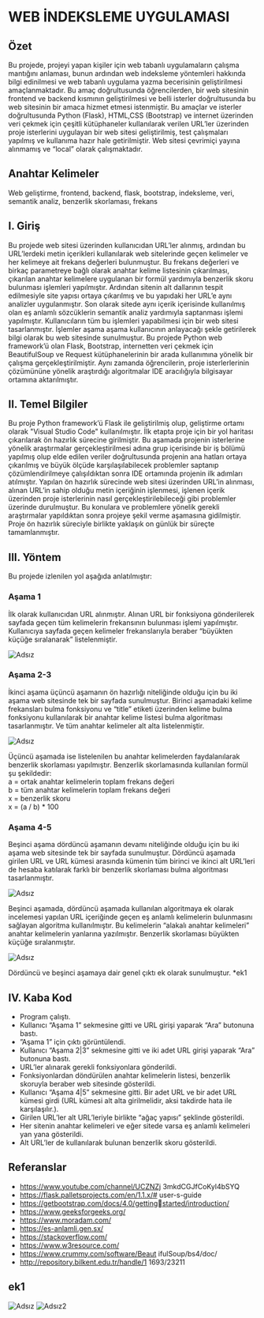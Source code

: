 # WEB İNDEKSLEME UYGULAMASI

## Özet
Bu projede, projeyi yapan kişiler
için web tabanlı uygulamaların çalışma 
mantığını anlaması, bunun ardından web 
indeksleme yöntemleri hakkında bilgi edinilmesi ve web tabanlı uygulama yazma 
becerisinin geliştirilmesi amaçlanmaktadır. 
Bu amaç doğrultusunda öğrencilerden, bir 
web sitesinin frontend ve backend kısmının 
geliştirilmesi ve belli isterler doğrultusunda bu web sitesinin bir amaca hizmet etmesi istenmiştir. 
Bu amaçlar ve isterler doğrultusunda 
Python (Flask), HTML,CSS (Bootstrap) ve 
internet üzerinden veri çekmek için çeşitli 
kütüphaneler kullanılarak verilen URL’ler 
üzerinden proje isterlerini uygulayan bir 
web sitesi geliştirilmiş, test çalışmaları 
yapılmış ve kullanıma hazır hale getirilmiştir. Web sitesi çevrimiçi yayına alınmamış ve “local” olarak çalışmaktadır.

## Anahtar Kelimeler
Web geliştirme, frontend, backend, 
flask, bootstrap, indeksleme, veri, 
semantik analiz, benzerlik skorlaması, 
frekans

## I. Giriş
Bu projede web sitesi üzerinden kullanıcıdan URL’ler alınmış, ardından bu 
URL’lerdeki metin içerikleri kullanılarak 
web sitelerinde geçen kelimeler ve her kelimeye ait frekans değerleri bulunmuştur.
Bu frekans değerleri ve birkaç parametreye 
bağlı olarak anahtar kelime listesinin çıkarılması, çıkarılan anahtar kelimelere uygulanan bir formül yardımıyla benzerlik skoru bulunması işlemleri yapılmıştır. Ardından sitenin alt dallarının tespit edilmesiyle 
site yapısı ortaya çıkarılmış ve bu yapıdaki 
her URL’e aynı analizler uygulanmıştır.
Son olarak sitede aynı içerik içerisinde kullanılmış olan eş anlamlı sözcüklerin semantik analiz yardımıyla saptanması işlemi 
yapılmıştır. Kullanıcıların tüm bu işlemleri 
yapabilmesi için bir web sitesi tasarlanmıştır. İşlemler aşama aşama kullanıcının anlayacağı şekle getirilerek bilgi olarak bu
web sitesinde sunulmuştur.
Bu projede Python web framework’ü olan 
Flask, Bootstrap, internetten veri çekmek 
için BeautifulSoup ve Request kütüphanelerinin bir arada kullanımına yönelik bir 
çalışma gerçekleştirilmiştir. Aynı zamanda 
öğrencilerin, proje isterlerlerinin çözümününe yönelik araştırdığı algoritmalar IDE
aracılığıyla bilgisayar ortamına aktarılmıştır.

## II. Temel Bilgiler
Bu proje Python framework’ü Flask ile 
geliştirilmiş olup, geliştirme ortamı olarak 
"Visual Studio Code" kullanılmıştır. İlk 
etapta proje için bir yol haritası çıkarılarak 
ön hazırlık sürecine girilmiştir. Bu aşamada projenin isterlerine yönelik araştırmalar 
gerçekleştirilmesi adına grup içerisinde bir 
iş bölümü yapılmış olup elde edilen veriler 
doğrultusunda projenin ana hatları ortaya 
çıkarılmış ve büyük ölçüde karşılaşılabilecek problemler saptanıp çözümlendirilmeye çalışıldıktan sonra IDE ortamında projenin ilk adımları atılmıştır.
Yapılan ön hazırlık sürecinde web sitesi 
üzerinden URL’in alınması, alınan URL’in 
sahip olduğu metin içeriğinin işlenmesi, işlenen içerik üzerinden proje isterlerinin nasıl gerçekleştirilebileceği gibi problemler
üzerinde durulmuştur. Bu konulara ve
problemlere yönelik gerekli araştırmalar 
yapıldıktan sonra projeye şekil verme aşamasına gidilmiştir. 
Proje ön hazırlık süreciyle birlikte yaklaşık
on günlük bir süreçte tamamlanmıştır.

## III. Yöntem
Bu projede izlenilen yol aşağıda anlatılmıştır:

### Aşama 1
İlk olarak kullanıcıdan URL alınmıştır. 
Alınan URL bir fonksiyona gönderilerek 
sayfada geçen tüm kelimelerin frekansının 
bulunması işlemi yapılmıştır. Kullanıcıya 
sayfada geçen kelimeler frekanslarıyla beraber “büyükten küçüğe sıralanarak” listelenmiştir.

![Adsız](https://user-images.githubusercontent.com/65903573/113418572-70350100-93ce-11eb-902a-c8c3aaecdefe.png)

### Aşama 2-3
İkinci aşama üçüncü aşamanın ön hazırlığı 
niteliğinde olduğu için bu iki aşama web 
sitesinde tek bir sayfada sunulmuştur.
Birinci aşamadaki kelime frekansları bulma fonksiyonu ve “title” etiketi üzerinden
kelime bulma fonksiyonu kullanılarak bir 
anahtar kelime listesi bulma algoritması tasarlanmıştır. Ve tüm anahtar kelimeler alt 
alta listelenmiştir.

![Adsız](https://user-images.githubusercontent.com/65903573/113418813-e2a5e100-93ce-11eb-91bb-49242d7c1715.png)

Üçüncü aşamada ise listelenilen bu anahtar 
kelimelerden faydalanılarak benzerlik
skorlaması yapılmıştır. Benzerlik skorlamasında kullanılan formül şu şekildedir: <br>
a = ortak anahtar kelimelerin toplam 
frekans değeri <br>
b = tüm anahtar kelimelerin toplam 
frekans değeri <br>
x = benzerlik skoru <br>
x = (a / b) * 100

### Aşama 4-5
Beşinci aşama dördüncü aşamanın devamı 
niteliğinde olduğu için bu iki aşama web 
sitesinde tek bir sayfada sunulmuştur.
Dördüncü aşamada girilen URL ve URL 
kümesi arasında kümenin tüm birinci ve 
ikinci alt URL’leri de hesaba katılarak 
farklı bir benzerlik skorlaması bulma algoritması tasarlanmıştır.

![Adsız](https://user-images.githubusercontent.com/65903573/113419165-95763f00-93cf-11eb-831b-1fbc97cea5a6.png)

Beşinci aşamada, dördüncü aşamada 
kullanılan algoritmaya ek olarak 
incelemesi yapılan URL içeriğinde geçen 
eş anlamlı kelimelerin bulunmasını 
sağlayan algoritma kullanılmıştır. Bu 
kelimelerin “alakalı anahtar kelimeleri” 
anahtar kelimelerin yanlarına yazılmıştır.
Benzerlik skorlaması büyükten küçüğe 
sıralanmıştır.

![Adsız](https://user-images.githubusercontent.com/65903573/113419494-3b29ae00-93d0-11eb-91d5-f03ed0dd96c5.png)

Dördüncü ve beşinci aşamaya dair genel 
çıktı ek olarak sunulmuştur. *ek1

## IV. Kaba Kod
* Program çalıştı.
* Kullanıcı “Aşama 1” sekmesine gitti ve 
URL girişi yaparak “Ara” butonuna bastı.
* ”Aşama 1” için çıktı görüntülendi.
* Kullanıcı “Aşama 2|3” sekmesine gitti ve 
iki adet URL girişi yaparak “Ara” 
butonuna bastı.
* URL’ler alınarak gerekli fonksiyonlara 
gönderildi.
* Fonksiyonlardan döndürülen anahtar 
kelimelerin listesi, benzerlik skoruyla 
beraber web sitesinde gösterildi.
* Kullanıcı “Aşama 4|5” sekmesine gitti. 
Bir adet URL ve bir adet URL kümesi 
girdi (URL kümesi alt alta girilmelidir, 
aksi takdirde hata ile karşılaşılır.).
* Girilen URL’ler alt URL’leriyle birlikte 
“ağaç yapısı” şeklinde gösterildi.
* Her sitenin anahtar kelimeleri ve eğer 
sitede varsa eş anlamlı kelimeleri yan yana 
gösterildi.
* Alt URL’ler de kullanılarak bulunan 
benzerlik skoru gösterildi.

## Referanslar
* https://www.youtube.com/channel/UCZNZj
3mkdCGJfCoKyl4bSYQ
* https://flask.palletsprojects.com/en/1.1.x/#
user-s-guide
* https://getbootstrap.com/docs/4.0/gettingstarted/introduction/
* https://www.geeksforgeeks.org/
* https://www.moradam.com/
* https://es-anlamli.gen.sx/
* https://stackoverflow.com/
* https://www.w3resource.com/
* https://www.crummy.com/software/Beaut
ifulSoup/bs4/doc/
* http://repository.bilkent.edu.tr/handle/1
1693/23211

## ek1

![Adsız](https://user-images.githubusercontent.com/65903573/113419649-8774ee00-93d0-11eb-8adb-5d21fca891af.png)
![Adsız2](https://user-images.githubusercontent.com/65903573/113419664-9196ec80-93d0-11eb-90fc-781d6c6a061e.png)

